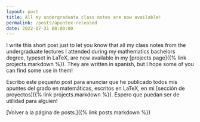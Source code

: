 ```yaml
---
layout: post
title: All my undergraduate class notes are now available!
permalink: /posts/apuntex-released
date: 2022-07-31 00:00:00
---
```


I write this short post just to let you know that all my class notes from the undergraduate lectures I attended during my mathematics bachelors degree, typeset in LaTeX, are now available in my [projects page]({% link projects.markdown %}). They are written in spanish, but I hope some of you can find some use in them!

Escribo este pequeño post para anunciar que he publicado todos mis apuntes del grado en matemáticas, escritos en LaTeX, en mi [sección de proyectos]({% link projects.markdown %}). Espero que puedan ser de utilidad para alguien!

[Volver a la página de posts.]({% link posts.markdown %})


